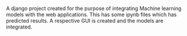 A django project created for the purpose of integrating Machine learning models with the web applications.
This has some ipynb files which has predicted results.
A respective GUI is created and the models are integrated.
